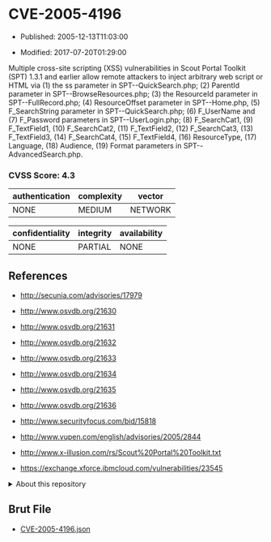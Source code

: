 # CVE-2005-4196

- Published: 2005-12-13T11:03:00

- Modified: 2017-07-20T01:29:00

Multiple cross-site scripting (XSS) vulnerabilities in Scout Portal Toolkit (SPT) 1.3.1 and earlier allow remote attackers to inject arbitrary web script or HTML via (1) the ss parameter in SPT--QuickSearch.php; (2) ParentId parameter in SPT--BrowseResources.php; (3) the ResourceId parameter in SPT--FullRecord.php; (4) ResourceOffset parameter in SPT--Home.php, (5) F_SearchString parameter in SPT--QuickSearch.php; (6) F_UserName and (7) F_Password parameters in SPT--UserLogin.php; (8) F_SearchCat1, (9) F_TextField1, (10) F_SearchCat2, (11) F_TextField2, (12) F_SearchCat3, (13) F_TextField3, (14) F_SearchCat4, (15) F_TextField4, (16) ResourceType, (17) Language, (18) Audience, (19) Format parameters in SPT--AdvancedSearch.php.

### CVSS Score: **4.3**

| authentication | complexity | vector |
| --- | --- | --- |
| NONE | MEDIUM | NETWORK |

| confidentiality | integrity | availability |
| --- | --- | --- |
| NONE | PARTIAL | NONE |

## References

* http://secunia.com/advisories/17979

* http://www.osvdb.org/21630

* http://www.osvdb.org/21631

* http://www.osvdb.org/21632

* http://www.osvdb.org/21633

* http://www.osvdb.org/21634

* http://www.osvdb.org/21635

* http://www.osvdb.org/21636

* http://www.securityfocus.com/bid/15818

* http://www.vupen.com/english/advisories/2005/2844

* http://www.x-illusion.com/rs/Scout%20Portal%20Toolkit.txt

* https://exchange.xforce.ibmcloud.com/vulnerabilities/23545

<details>
<summary>About this repository</summary> 

  This repository is part of the project [Live Hack CVE](https://github.com/Live-Hack-CVE). Main website can be found [www.live-hack.org](https://www.live-hack.org) 
  
  Made by [Sn0wAlice](https://github.com/Sn0wAlice) for the people that care about security and need to have a feed of the latest CVEs. Hope you enjoy it, don't forget to star the repo and follow me on [Twitter](https://twitter.com/Sn0wAlice) and [Github](https://github.com/Sn0wAlice). And that is my [personnal website](https://www.alice-snow.me/)

  - [Home Page](https://github.com/Live-Hack-CVE)
  - [Framework](https://github.com/Live-Hack-CVE/cve-framework)
  - [CVE database](https://github.com/Live-Hack-CVE/full_database)
  - [Changelog](https://github.com/Live-Hack-CVE/Changelog)
</details>

## Brut File

* [CVE-2005-4196.json](https://raw.githubusercontent.com/Live-Hack-CVE/full_database/main/cves/2005/CVE-2005-4196.json)

